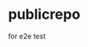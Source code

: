 # publicrepo
for e2e test






























































































































































































































































































































































































































































































































































































































































































































































































































































































































































































































































































































































































































































































































































